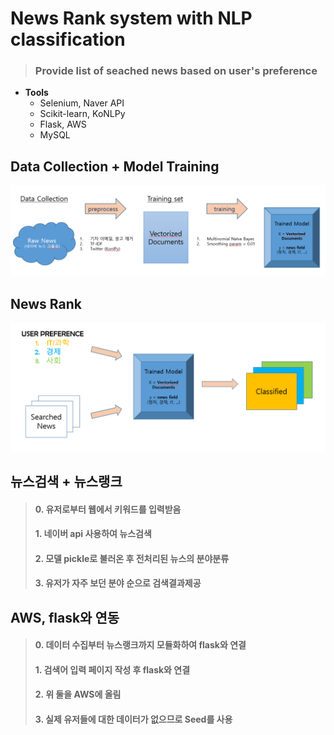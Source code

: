 # News Rank system with NLP classification
> ### Provide list of seached news based on user's preference

- **Tools**
  - Selenium, Naver API
  - Scikit-learn, KoNLPy
  - Flask, AWS
  - MySQL

  
## Data Collection + Model Training

<img src='img/news_rec.png'>

## News Rank

<img src='img/news_rank.png'>


## 뉴스검색 + 뉴스랭크
> #### 0. 유저로부터 웹에서 키워드를 입력받음	
> #### 1. 네이버 api 사용하여 뉴스검색
> #### 2. 모델 pickle로 불러온 후 전처리된 뉴스의 분야분류
> #### 3. 유저가 자주 보던 분야 순으로 검색결과제공

## AWS, flask와 연동
> #### 0. 데이터 수집부터 뉴스랭크까지 모듈화하여 flask와 연결
> #### 1. 검색어 입력 페이지 작성 후 flask와 연결
> #### 2. 위 둘을 AWS에 올림
> #### 3. 실제 유저들에 대한 데이터가 없으므로 Seed를 사용
